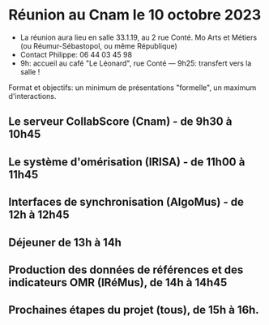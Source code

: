 # Réunion au Cnam le 10 octobre 2023

 - La réunion aura lieu en salle 33.1.19, au 2 rue Conté. Mo Arts et Métiers (ou Réumur-Sébastopol, ou même République)
 - Contact Philippe: 06 44 03 45 98
 - 9h: accueil au café "Le Léonard", rue Conté — 9h25: transfert vers la salle !

Format et objectifs: un minimum de présentations "formelle", un maximum d'interactions.

## Le serveur CollabScore (Cnam) - de 9h30 à 10h45

## Le système d'omérisation (IRISA) - de 11h00 à 11h45

## Interfaces de synchronisation (AlgoMus) - de 12h à 12h45

## Déjeuner de 13h à 14h

## Production des données de références et des indicateurs OMR (IRéMus), de 14h à 14h45

## Prochaines étapes du projet (tous), de 15h à 16h.

